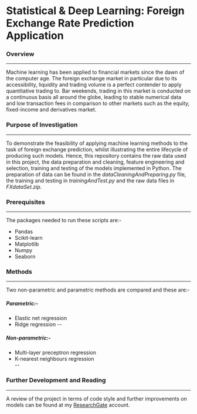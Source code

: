 # Statistical & Deep Learning: Foreign Exchange Rate Prediction Application


### Overview 
________________________________________________________________________________________________________________________________________
Machine learning has been applied to financial markets since the dawn of the computer age. The foreign exchange market in particular due to its accessibility, liquidity and trading volume is a perfect contender to apply quantitative trading to. Bar weekends, trading in this market is conducted on a continuous basis all around the globe, leading to stable numerical data and low transaction fees in comparison to other markets such as the equity, fixed-income and derivatives market. 

### Purpose of Investigation 
________________________________________________________________________________________________________________________________________
To demonstrate the feasibility of applying machine learning methods to the task of foreign exchange prediction, whilst illustrating the entire lifecycle of producing such models. Hence, this repository contains the raw data used in this project, the data preparation and cleaning, feature engineering and selection, training and testing of the models implemented in Python. The preparation of data can be found in the _dataCleaningAndPreparing.py_ file, the training and testing in _trainingAndTest.py_ and the raw data files in _FXdataSet.zip_. 

### Prerequisites
________________________________________________________________________________________________________________________________________
The packages needed to run these scripts are:-
* Pandas  
* Scikit-learn 
* Matplotlib 
* Numpy 
* Seaborn

### Methods
_______________________________________________________________________________________________________________________________________

Two non-parametric and parametric methods are compared and these are:-

##### Parametric:-<br>
* Elastic net regression <br>
* Ridge regression
 --
##### Non-parametric:-<br>
* Multi-layer preceptron regression <br>
* K-nearest neighbours regression <br>
 --     
### Further Development and Reading
________________________________________________________________________________________________________________________________________
A review of the project in terms of code style and further improvements on models can be found at my <a href="https://www.researchgate.net/publication/338435971_Machine_Learning_Foreign_Exchange_Rate_Prediction">ResearchGate</a> account.

        

